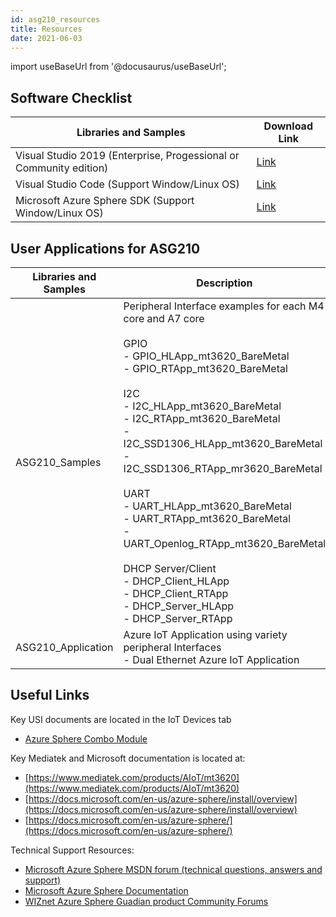 ```yaml
---
id: asg210_resources
title: Resources
date: 2021-06-03
---
```


import useBaseUrl from '@docusaurus/useBaseUrl';

## Software Checklist


<table>
<thead>
<tr class="header">
<th>Libraries and Samples</th>
<th>Download Link</th>
</tr>
</thead>
<tbody>
<tr class="odd">
<td>Visual Studio 2019 (Enterprise, Progessional or Community edition)</td>
<td><a href="https://visualstudio.microsoft.com/">Link</a></td>
</tr>
<tr class="even">
<td>Visual Studio Code (Support Window/Linux OS)</td>
<td><a href="https://visualstudio.microsoft.com/">Link</a></td>
</tr>
<tr class="odd">
<td>Microsoft Azure Sphere SDK (Support Window/Linux OS)</td>
<td><a href="https://aka.ms/AzureSphereSDK">Link</a></td>
</tr>
</tbody>
</table>

## User Applications for ASG210

<table>
<thead>
<tr class="header">
<th>Libraries and Samples</th>
<th>Description</th>
<th>Github Repository</th>
</tr>
</thead>
<tbody>
<tr class="odd">
<td>ASG210_Samples</td>
<td>Peripheral Interface examples for each M4 core and A7 core <br /><br />
GPIO<br />
- GPIO_HLApp_mt3620_BareMetal<br />
- GPIO_RTApp_mt3620_BareMetal<br />
<br />
I2C <br />
- I2C_HLApp_mt3620_BareMetal<br />
- I2C_RTApp_mt3620_BareMetal<br />
- I2C_SSD1306_HLApp_mt3620_BareMetal<br />
- I2C_SSD1306_RTApp_mr3620_BareMetal<br />
<br />
UART <br />
- UART_HLApp_mt3620_BareMetal<br />
- UART_RTApp_mt3620_BareMetal<br />
- UART_Openlog_RTApp_mt3620_BareMetal<br />
<br />
DHCP Server/Client<br />
- DHCP_Client_HLApp<br />
- DHCP_Client_RTApp<br />
- DHCP_Server_HLApp<br />
- DHCP_Server_RTApp
</td>
<td><a href="https://github.com/WIZnet-Azure-Sphere/ASG210-Samples" target="_blank">Github Link</a></td>
</tr>
<tr class="even">
<td>ASG210_Application</td>
<td>Azure IoT Application using variety peripheral Interfaces<br />- Dual Ethernet Azure IoT Application</td>
<td><a href="https://github.com/WIZnet-Azure-Sphere/ASG210_App" target="_blank">Github Link</a></td>
</tr>
</tbody>
</table>


## Useful Links

Key USI documents are located in the IoT Devices tab

- [Azure Sphere Combo Module](https://www.usiglobal.com/en/products?id=f42721cf-a80c-402e-a7cc-46dfc413eeba#description)

Key Mediatek and Microsoft documentation is located at:

- [https://www.mediatek.com/products/AIoT/mt3620](https://www.mediatek.com/products/AIoT/mt3620)
- [https://docs.microsoft.com/en-us/azure-sphere/install/overview](https://docs.microsoft.com/en-us/azure-sphere/install/overview)
- [https://docs.microsoft.com/en-us/azure-sphere/](https://docs.microsoft.com/en-us/azure-sphere/)

Technical Support Resources:

- [Microsoft Azure Sphere MSDN forum (technical questions, answers and support)](https://aka.ms/AzureSphereSupport)
- [Microsoft Azure Sphere Documentation](https://docs.microsoft.com/en-us/azure-sphere/)
- [WIZnet Azure Sphere Guadian product Community Forums](https://forum.wiznet.io/AzureSphereGuardian)
